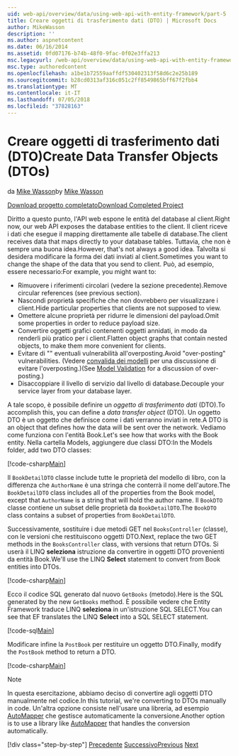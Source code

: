 ```yaml
---
uid: web-api/overview/data/using-web-api-with-entity-framework/part-5
title: Creare oggetti di trasferimento dati (DTO) | Microsoft Docs
author: MikeWasson
description: ''
ms.author: aspnetcontent
ms.date: 06/16/2014
ms.assetid: 0fd07176-b74b-48f0-9fac-0f02e3ffa213
msc.legacyurl: /web-api/overview/data/using-web-api-with-entity-framework/part-5
msc.type: authoredcontent
ms.openlocfilehash: a1be1b72559aaffdf530402313f58d6c2e25b189
ms.sourcegitcommit: b28cd0313af316c051c2ff8549865bff67f2fbb4
ms.translationtype: MT
ms.contentlocale: it-IT
ms.lasthandoff: 07/05/2018
ms.locfileid: "37828163"
---
```

<a name="create-data-transfer-objects-dtos"></a><span data-ttu-id="46b38-102">Creare oggetti di trasferimento dati (DTO)</span><span class="sxs-lookup"><span data-stu-id="46b38-102">Create Data Transfer Objects (DTOs)</span></span>
====================
<span data-ttu-id="46b38-103">da [Mike Wasson](https://github.com/MikeWasson)</span><span class="sxs-lookup"><span data-stu-id="46b38-103">by [Mike Wasson](https://github.com/MikeWasson)</span></span>

[<span data-ttu-id="46b38-104">Download progetto completato</span><span class="sxs-lookup"><span data-stu-id="46b38-104">Download Completed Project</span></span>](https://github.com/MikeWasson/BookService)

<span data-ttu-id="46b38-105">Diritto a questo punto, l'API web espone le entità del database al client.</span><span class="sxs-lookup"><span data-stu-id="46b38-105">Right now, our web API exposes the database entities to the client.</span></span> <span data-ttu-id="46b38-106">Il client riceve i dati che esegue il mapping direttamente alle tabelle di database.</span><span class="sxs-lookup"><span data-stu-id="46b38-106">The client receives data that maps directly to your database tables.</span></span> <span data-ttu-id="46b38-107">Tuttavia, che non è sempre una buona idea.</span><span class="sxs-lookup"><span data-stu-id="46b38-107">However, that's not always a good idea.</span></span> <span data-ttu-id="46b38-108">Talvolta si desidera modificare la forma dei dati inviati al client.</span><span class="sxs-lookup"><span data-stu-id="46b38-108">Sometimes you want to change the shape of the data that you send to client.</span></span> <span data-ttu-id="46b38-109">Può, ad esempio, essere necessario:</span><span class="sxs-lookup"><span data-stu-id="46b38-109">For example, you might want to:</span></span>

- <span data-ttu-id="46b38-110">Rimuovere i riferimenti circolari (vedere la sezione precedente).</span><span class="sxs-lookup"><span data-stu-id="46b38-110">Remove circular references (see previous section).</span></span>
- <span data-ttu-id="46b38-111">Nascondi proprietà specifiche che non dovrebbero per visualizzare i client.</span><span class="sxs-lookup"><span data-stu-id="46b38-111">Hide particular properties that clients are not supposed to view.</span></span>
- <span data-ttu-id="46b38-112">Omettere alcune proprietà per ridurre le dimensioni del payload.</span><span class="sxs-lookup"><span data-stu-id="46b38-112">Omit some properties in order to reduce payload size.</span></span>
- <span data-ttu-id="46b38-113">Convertire oggetti grafici contenenti oggetti annidati, in modo da renderli più pratico per i client.</span><span class="sxs-lookup"><span data-stu-id="46b38-113">Flatten object graphs that contain nested objects, to make them more convenient for clients.</span></span>
- <span data-ttu-id="46b38-114">Evitare di "" eventuali vulnerabilità all'overposting.</span><span class="sxs-lookup"><span data-stu-id="46b38-114">Avoid "over-posting" vulnerabilities.</span></span> <span data-ttu-id="46b38-115">(Vedere [convalida dei modelli](../../formats-and-model-binding/model-validation-in-aspnet-web-api.md) per una discussione di evitare l'overposting.)</span><span class="sxs-lookup"><span data-stu-id="46b38-115">(See [Model Validation](../../formats-and-model-binding/model-validation-in-aspnet-web-api.md) for a discussion of over-posting.)</span></span>
- <span data-ttu-id="46b38-116">Disaccoppiare il livello di servizio dal livello di database.</span><span class="sxs-lookup"><span data-stu-id="46b38-116">Decouple your service layer from your database layer.</span></span>

<span data-ttu-id="46b38-117">A tale scopo, è possibile definire un *oggetto di trasferimento dati* (DTO).</span><span class="sxs-lookup"><span data-stu-id="46b38-117">To accomplish this, you can define a *data transfer object* (DTO).</span></span> <span data-ttu-id="46b38-118">Un oggetto DTO è un oggetto che definisce come i dati verranno inviati in rete.</span><span class="sxs-lookup"><span data-stu-id="46b38-118">A DTO is an object that defines how the data will be sent over the network.</span></span> <span data-ttu-id="46b38-119">Vediamo come funziona con l'entità Book.</span><span class="sxs-lookup"><span data-stu-id="46b38-119">Let's see how that works with the Book entity.</span></span> <span data-ttu-id="46b38-120">Nella cartella Models, aggiungere due classi DTO:</span><span class="sxs-lookup"><span data-stu-id="46b38-120">In the Models folder, add two DTO classes:</span></span>

[!code-csharp[Main](part-5/samples/sample1.cs)]

<span data-ttu-id="46b38-121">Il `BookDetailDTO` classe include tutte le proprietà del modello di libro, con la differenza che `AuthorName` è una stringa che conterrà il nome dell'autore.</span><span class="sxs-lookup"><span data-stu-id="46b38-121">The `BookDetailDTO` class includes all of the properties from the Book model, except that `AuthorName` is a string that will hold the author name.</span></span> <span data-ttu-id="46b38-122">Il `BookDTO` classe contiene un subset delle proprietà da `BookDetailDTO`.</span><span class="sxs-lookup"><span data-stu-id="46b38-122">The `BookDTO` class contains a subset of properties from `BookDetailDTO`.</span></span>

<span data-ttu-id="46b38-123">Successivamente, sostituire i due metodi GET nel `BooksController` (classe), con le versioni che restituiscono oggetti DTO.</span><span class="sxs-lookup"><span data-stu-id="46b38-123">Next, replace the two GET methods in the `BooksController` class, with versions that return DTOs.</span></span> <span data-ttu-id="46b38-124">Si userà il LINQ **seleziona** istruzione da convertire in oggetti DTO provenienti da entità Book.</span><span class="sxs-lookup"><span data-stu-id="46b38-124">We'll use the LINQ **Select** statement to convert from Book entities into DTOs.</span></span>

[!code-csharp[Main](part-5/samples/sample2.cs)]

<span data-ttu-id="46b38-125">Ecco il codice SQL generato dal nuovo `GetBooks` (metodo).</span><span class="sxs-lookup"><span data-stu-id="46b38-125">Here is the SQL generated by the new `GetBooks` method.</span></span> <span data-ttu-id="46b38-126">È possibile vedere che Entity Framework traduce LINQ **seleziona** in un'istruzione SQL SELECT.</span><span class="sxs-lookup"><span data-stu-id="46b38-126">You can see that EF translates the LINQ **Select** into a SQL SELECT statement.</span></span>

[!code-sql[Main](part-5/samples/sample3.sql)]

<span data-ttu-id="46b38-127">Modificare infine la `PostBook` per restituire un oggetto DTO.</span><span class="sxs-lookup"><span data-stu-id="46b38-127">Finally, modify the `PostBook` method to return a DTO.</span></span>

[!code-csharp[Main](part-5/samples/sample4.cs)]

> [!NOTE]
> <span data-ttu-id="46b38-128">In questa esercitazione, abbiamo deciso di convertire agli oggetti DTO manualmente nel codice.</span><span class="sxs-lookup"><span data-stu-id="46b38-128">In this tutorial, we're converting to DTOs manually in code.</span></span> <span data-ttu-id="46b38-129">Un'altra opzione consiste nell'usare una libreria, ad esempio [AutoMapper](http://automapper.org/) che gestisce automaticamente la conversione.</span><span class="sxs-lookup"><span data-stu-id="46b38-129">Another option is to use a library like [AutoMapper](http://automapper.org/) that handles the conversion automatically.</span></span>
> 
> [!div class="step-by-step"]
> <span data-ttu-id="46b38-130">[Precedente](part-4.md)
> [Successivo](part-6.md)</span><span class="sxs-lookup"><span data-stu-id="46b38-130">[Previous](part-4.md)
[Next](part-6.md)</span></span>
